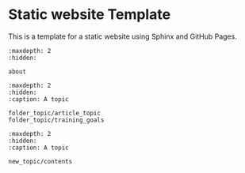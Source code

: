 # Static website Template

This is a template for a static website using Sphinx and GitHub Pages.

```{toctree}
:maxdepth: 2
:hidden:

about
```

```{toctree}
:maxdepth: 2
:hidden:
:caption: A topic

folder_topic/article_topic
folder_topic/training_goals
```

```{toctree}
:maxdepth: 2
:hidden:
:caption: A topic

new_topic/contents
```